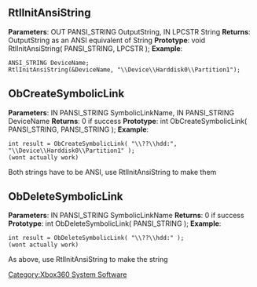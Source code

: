 ## RtlInitAnsiString

**Parameters**: OUT PANSI_STRING OutputString, IN LPCSTR String
**Returns**: OutputString as an ANSI equivalent of String
**Prototype**: void RtlInitAnsiString( PANSI_STRING, LPCSTR );
**Example**:

    ANSI_STRING DeviceName;
    RtlInitAnsiString(&DeviceName, "\\Device\\Harddisk0\\Partition1");

## ObCreateSymbolicLink

**Parameters**: IN PANSI_STRING SymbolicLinkName, IN PANSI_STRING
DeviceName
**Returns**: 0 if success
**Prototype**: int ObCreateSymbolicLink( PANSI_STRING, PANSI_STRING
);
**Example**:

    int result = ObCreateSymbolicLink( "\\??\\hdd:", "\\Device\\Harddisk0\\Partition1" );
    (wont actually work)

Both strings have to be ANSI, use RtlInitAnsiString to make them

## ObDeleteSymbolicLink

**Parameters**: IN PANSI_STRING SymbolicLinkName
**Returns**: 0 if success
**Prototype**: int ObDeleteSymbolicLink( PANSI_STRING );
**Example**:

    int result = ObDeleteSymbolicLink( "\\??\\hdd:" );
    (wont actually work)

As above, use RtlInitAnsiString to make the string

[Category:Xbox360 System
Software](Category_Xbox360_System_Software)